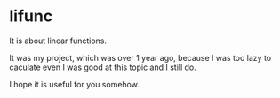 # lifunc
It is about linear functions.

It was my project, which was over 1 year ago, because I was too lazy to caculate even I was good at this topic and I still do.

I hope it is useful for you somehow.